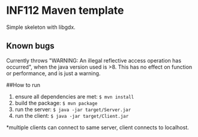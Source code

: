 # INF112 Maven template 
Simple skeleton with libgdx. 


## Known bugs
Currently throws "WARNING: An illegal reflective access operation has occurred", 
when the java version used is >8. This has no effect on function or performance, and is just a warning.


##How to run
1. ensure all dependencies are met: ```$ mvn install```
2. build the package: ```$ mvn package```
3. run the server: ```$ java -jar target/Server.jar```
4. run the client: ```$ java -jar target/Client.jar```

*multiple clients can connect to same server, client connects to localhost.